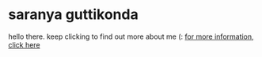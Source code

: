 # saranya guttikonda 

hello there. keep clicking to find out more about me (:
[for more information, click here](https://srnya11.github.io/github-slideshow/)
